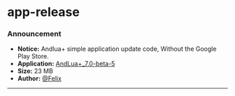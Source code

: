 # app-release


### Announcement
- **Notice:** Andlua+ simple application update code, Without the Google Play Store.
- **Application:** [AndLua+_7.0-beta-5](https://AndLua+.com)
- **Size:** 23 MB
- **Author:** [@Felix](https://github.com/BySatria)

---
